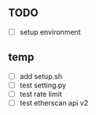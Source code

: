 
## TODO

- [ ] setup environment

## temp

- [ ] add setup.sh
- [ ] test setting.py
- [ ] test rate limit
- [ ] test etherscan api v2